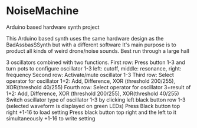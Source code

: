 # NoiseMachine
Arduino based hardware synth project

This Arduino based synth uses the same hardware design as the BadAssbasSSynth but with a different software
It's main purpose is to product all kinds of weird drone/noise sounds.
Best run through a large hall

3 oscillators combined with two functions.
First row: Press button 1-3 and turn pots to configure oscillator 1-3
	left: cutoff, middle: resonance, right: frequency
Second row: Activate/mute oscillator 1-3
Third row:  Select operator for oscillator 1+2: Add, Difference, XOR (threshold 200/255), XOR(threshold 40/255)
Fourth row: Select operator for oscillator 3+result of 1+2: Add, Difference, XOR (threshold 200/255), XOR(threshold 40/255)
Switch oscillator type of oscillator 1-3 by clicking left black button row 1-3 (selected waveform is displayed on green LEDs)
Press Black button top right +1-16 to load setting
Press black button top right and the left to it simultaneously +1-16 to write setting
